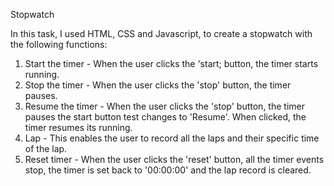 Stopwatch

In this task, I used HTML, CSS and Javascript,  to create a stopwatch with the following functions:
1. Start the timer -  When the user clicks the 'start; button, the timer starts running.
2. Stop the timer -  When the user clicks the 'stop' button, the timer pauses.
3. Resume the timer - When the user clicks the 'stop' button, the timer pauses the start button test changes to 'Resume'. When clicked, the timer resumes its running.
4. Lap - This enables the user to record all the laps and their specific time of the lap.
5. Reset timer - When the user clicks the 'reset' button, all the timer events stop, the timer is set back to '00:00:00' and the lap record is cleared.

